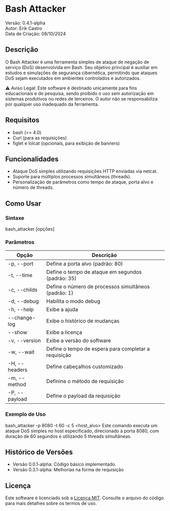 # Bash Attacker

Versão: 0.4.1-alpha  
Autor: Erik Castro  
Data de Criação: 08/10/2024

## Descrição

O Bash Attacker é uma ferramenta simples de ataque de negação de serviço (DoS) desenvolvida em Bash. Seu objetivo principal é auxiliar em estudos e simulações de segurança cibernética, permitindo que ataques DoS sejam executados em ambientes controlados e autorizados.

⚠️ Aviso Legal: Este software é destinado unicamente para fins educacionais e de pesquisa, sendo proibido o uso sem autorização em sistemas produtivos ou redes de terceiros. O autor não se responsabiliza por qualquer uso inadequado da ferramenta.

## Requisitos

- bash (>= 4.0)
- Curl (para as requisições)
- figlet e lolcat (opcionais, para exibição de banners)

## Funcionalidades

- Ataque DoS simples utilizando requisições HTTP enviadas via netcat.
- Suporte para múltiplos processos simultâneos (threads).
- Personalização de parâmetros como tempo de ataque, porta alvo e número de threads.

## Como Usar

### Sintaxe

bash_attacker [opções] <host> <porta>
### Parâmetros

| Opção              | Descrição                                               |
|--------------------|---------------------------------------------------------|
| -p, --port      | Define a porta alvo (padrão: 80)                        |
| -t, --time      | Define o tempo de ataque em segundos (padrão: 35)       |
| -c, --childs    | Define o número de processos simultâneos (padrão: 1)    |
| -d, --debug     | Habilita o modo debug                                   |
| -h, --help      | Exibe a ajuda                                           |
| --change-log      | Exibe o histórico de mudanças                           |
| --show            | Exibe a licença                                         |
| -v, --version   | Exibe a versão do software                              |
| -w, --wait      | Define o tempo de espera para completar a requisição  |
| -H, --headers   | Define cabeçalhos customizado  |
| -m, --method    | Definine o método de requisição |
| -P, --payload   | Define o payload da requisição |


### Exemplo de Uso

bash_attacker -p 8080 -t 60 -c 5 <host_alvo>
Este comando executa um ataque DoS simples no host especificado, direcionado à porta 8080, com duração de 60 segundos e utilizando 5 threads simultâneas.

## Histórico de Versões

- Versão 0.0.1-alpha: Código básico implementado.
- Versão 0.3.1-alpha: Melhorias na forma de requisição

## Licença

Este software é licenciado sob a [Licença MIT](https://opensource.org/licenses/MIT). Consulte o arquivo do código para mais detalhes sobre os termos de uso.
